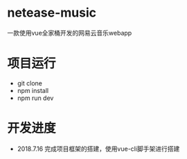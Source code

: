 # netease-music

一款使用vue全家桶开发的网易云音乐webapp

# 项目运行

* git clone
* npm install
* npm run dev

# 开发进度

* 2018.7.16  完成项目框架的搭建，使用vue-cli脚手架进行搭建


